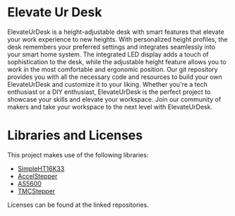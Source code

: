 # Elevate Ur Desk

ElevateUrDesk is a height-adjustable desk with smart features that elevate your work experience to new heights. With personalized height profiles, the desk remembers your preferred settings and integrates seamlessly into your smart home system. The integrated LED display adds a touch of sophistication to the desk, while the adjustable height feature allows you to work in the most comfortable and ergonomic position. Our git repository provides you with all the necessary code and resources to build your own ElevateUrDesk and customize it to your liking. Whether you're a tech enthusiast or a DIY enthusiast, ElevateUrDesk is the perfect project to showcase your skills and elevate your workspace. Join our community of makers and take your workspace to the next level with ElevateUrDesk.

# Libraries and Licenses

This project makes use of the following libraries:
- [SimpleHT16K33](https://github.com/CreepyMemes/SimpleHT16K33)
- [AccelStepper](https://github.com/waspinator/AccelStepper)
- [AS5600](https://github.com/RobTillaart/AS5600)
- [TMCStepper](https://github.com/teemuatlut/TMCStepper)

Licenses can be found at the linked repositories.
